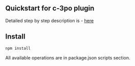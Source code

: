 ## Quickstart for c-3po plugin
Detailed step by step description is - [here](https://c-3po.js.org/quick-start.html)

## Install
```
npm install
```

All available operations are in package.json scripts section. 
